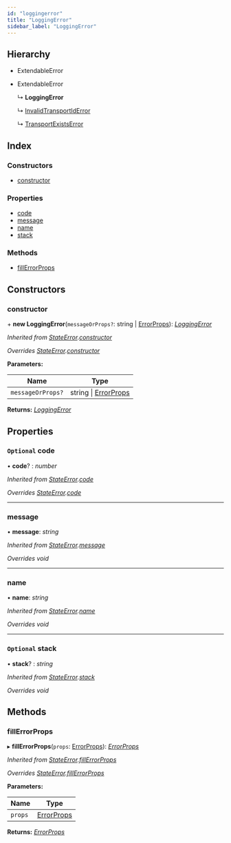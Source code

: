 ```yaml
---
id: "loggingerror"
title: "LoggingError"
sidebar_label: "LoggingError"
---
```


## Hierarchy

* ExtendableError

* ExtendableError

  ↳ **LoggingError**

  ↳ [InvalidTransportIdError](invalidtransportiderror.md)

  ↳ [TransportExistsError](transportexistserror.md)

## Index

### Constructors

* [constructor](loggingerror.md#constructor)

### Properties

* [code](loggingerror.md#optional-code)
* [message](loggingerror.md#message)
* [name](loggingerror.md#name)
* [stack](loggingerror.md#optional-stack)

### Methods

* [fillErrorProps](loggingerror.md#fillerrorprops)

## Constructors

###  constructor

\+ **new LoggingError**(`messageOrProps?`: string | [ErrorProps](../modules/types.md#errorprops)): *[LoggingError](loggingerror.md)*

*Inherited from [StateError](stateerror.md).[constructor](stateerror.md#constructor)*

*Overrides [StateError](stateerror.md).[constructor](stateerror.md#constructor)*

**Parameters:**

Name | Type |
------ | ------ |
`messageOrProps?` | string &#124; [ErrorProps](../modules/types.md#errorprops) |

**Returns:** *[LoggingError](loggingerror.md)*

## Properties

### `Optional` code

• **code**? : *number*

*Inherited from [StateError](stateerror.md).[code](stateerror.md#optional-code)*

*Overrides [StateError](stateerror.md).[code](stateerror.md#optional-code)*

___

###  message

• **message**: *string*

*Inherited from [StateError](stateerror.md).[message](stateerror.md#message)*

*Overrides void*

___

###  name

• **name**: *string*

*Inherited from [StateError](stateerror.md).[name](stateerror.md#name)*

*Overrides void*

___

### `Optional` stack

• **stack**? : *string*

*Inherited from [StateError](stateerror.md).[stack](stateerror.md#optional-stack)*

*Overrides void*

## Methods

###  fillErrorProps

▸ **fillErrorProps**(`props`: [ErrorProps](../modules/types.md#errorprops)): *[ErrorProps](../modules/types.md#errorprops)*

*Inherited from [StateError](stateerror.md).[fillErrorProps](stateerror.md#fillerrorprops)*

*Overrides [StateError](stateerror.md).[fillErrorProps](stateerror.md#fillerrorprops)*

**Parameters:**

Name | Type |
------ | ------ |
`props` | [ErrorProps](../modules/types.md#errorprops) |

**Returns:** *[ErrorProps](../modules/types.md#errorprops)*

